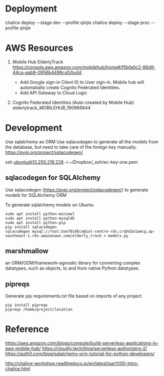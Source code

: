 
# Deployment

chalice deploy --stage dev --profile qinjie
chalice deploy --stage proc --profile qinjie



# AWS Resources

1. Mobile Hub
    ElderlyTrack   https://console.aws.amazon.com/mobilehub/home#/f5bfa0c2-86d9-44ca-aab9-0956b4499ca5/build
    - Add Google sign-in Client ID to User sign-in. Mobile hub will automatially create Cognito Federated Identities.
    - Add API Gateway to Cloud Logic

2. Cognito Federated Identities (Auto-created by Mobile Hub)
    elderlytrack_MOBILEHUB_190966844



# Development

Use sqlalchemy as ORM
Use sqlacodegen to generate all the models from the database, but need to take care of the foreign key manually.
    https://pypi.org/project/sqlacodegen/


ssh ubuntu@13.250.218.226 -i ~/Dropbox/_ssh/ec-key-one.pem



## sqlacodegen for SQLAlchemy
Use sqlacodegen (https://pypi.org/project/sqlacodegen/) to generate models for SQLAlchemy ORM

To generate sqlalchemy models on Ubuntu
```
sudo apt install python-minimal
sudo apt install python-mysqldb
sudo apt install python-pip
pip install sqlacodegen
sqlacodegen mysql://root:Soe7014Ece@iot-centre-rds.crqhd2o1amcg.ap-southeast-1.rds.amazonaws.com/elderly_track > models.py
```

## marshmallow
an ORM/ODM/framework-agnostic library for converting complex datatypes, such as objects, to and from native Python datatypes.

## pipreqs
Generate pip requirements.txt file based on imports of any project
```
pip install pipreqs
pipreqs /home/project/location
```



# Reference

https://aws.amazon.com/blogs/compute/build-serverless-applications-in-aws-mobile-hub/
https://cloudly.tech/blog/serverless-authorizers-2/
https://auth0.com/blog/sqlalchemy-orm-tutorial-for-python-developers/

http://chalice-workshop.readthedocs.io/en/latest/part1/00-intro-chalice.html

